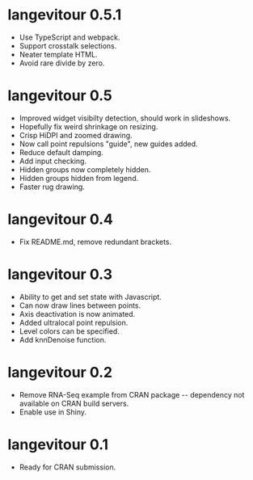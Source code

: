 
# langevitour 0.5.1

* Use TypeScript and webpack.
* Support crosstalk selections.
* Neater template HTML.
* Avoid rare divide by zero.

# langevitour 0.5

* Improved widget visibilty detection, should work in slideshows.
* Hopefully fix weird shrinkage on resizing.
* Crisp HiDPI and zoomed drawing.
* Now call point repulsions "guide", new guides added.
* Reduce default damping.
* Add input checking.
* Hidden groups now completely hidden.
* Hidden groups hidden from legend.
* Faster rug drawing.

# langevitour 0.4

* Fix README.md, remove redundant brackets.

# langevitour 0.3

* Ability to get and set state with Javascript.
* Can now draw lines between points.
* Axis deactivation is now animated.
* Added ultralocal point repulsion.
* Level colors can be specified.
* Add knnDenoise function.

# langevitour 0.2

* Remove RNA-Seq example from CRAN package -- dependency not available on CRAN build servers.
* Enable use in Shiny.

# langevitour 0.1

* Ready for CRAN submission.
